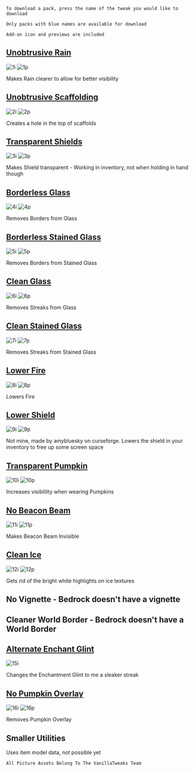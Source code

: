 `To download a pack, press the name of the tweak you would like to download` 

`Only packs with blue names are available for download` 

`Add-on icon and previews are included`

## [Unobtrusive Rain](https://www.dropbox.com/s/ywffv79yoi6sjhy/unob_rain.mcpack?dl=1)

![1i](https://vanillatweaks.net/assets/resources/icons/resourcepacks/1.15/UnobtrusiveRain.png?v1) ![1p](https://vanillatweaks.net/assets/resources/previews/resourcepacks/1.15/UnobtrusiveRain.png?v1)

Makes Rain clearer to allow for better visibility

## [Unobtrusive Scaffolding](https://www.dropbox.com/s/hi2f8o21zjswqjk/unob_scaff.mcpack?dl=1)

![2i](https://vanillatweaks.net/assets/resources/icons/resourcepacks/1.15/UnobtrusiveScaffolding.png?v1) ![2p](https://vanillatweaks.net/assets/resources/previews/resourcepacks/1.15/UnobtrusiveScaffolding.png?v1)

Creates a hole in the top of scaffolds

## [Transparent Shields](https://www.dropbox.com/s/mpivxo73rcogjmi/trans_shield.mcpack?dl=1)

![3i](https://vanillatweaks.net/assets/resources/icons/resourcepacks/1.14/TransparentShields.png?v1) ![3p](https://vanillatweaks.net/assets/resources/previews/resourcepacks/1.14/TransparentShields.png?v1)

Makes Shield transparent - Working in inventory, not when holding in hand though

## [Borderless Glass](https://www.dropbox.com/s/95sa18ijeuq8wtx/borderless_glass.mcpack?dl=1)

![4i](https://vanillatweaks.net/assets/resources/icons/resourcepacks/1.15/BorderlessGlass.png?v1) ![4p](https://vanillatweaks.net/assets/resources/previews/resourcepacks/1.15/BorderlessGlass.png?v1)

Removes Borders from Glass

## [Borderless Stained Glass](https://www.dropbox.com/s/2cnmaxhpoh65n0z/borderless_stglass.mcpack?dl=1)

![5i](https://vanillatweaks.net/assets/resources/icons/resourcepacks/1.15/BorderlessStainedGlass.png?v1) ![5p](https://vanillatweaks.net/assets/resources/previews/resourcepacks/1.15/BorderlessStainedGlass.png?v1)

Removes Borders from Stained Glass

## [Clean Glass](https://www.dropbox.com/s/t3th6jlh865bykb/clean_glass.mcpack?dl=1)

![6i](https://vanillatweaks.net/assets/resources/icons/resourcepacks/1.15/CleanGlass.png?v1) ![6p](https://vanillatweaks.net/assets/resources/previews/resourcepacks/1.15/CleanGlass.png?v1)

Removes Streaks from Glass

## [Clean Stained Glass](https://www.dropbox.com/s/9c2ef5lkwka1ajk/clean_stglass.mcpack?dl=1)

![7i](https://vanillatweaks.net/assets/resources/icons/resourcepacks/1.15/CleanStainedGlass.png?v1) ![7p](https://vanillatweaks.net/assets/resources/previews/resourcepacks/1.15/CleanStainedGlass.png?v1)

Removes Streaks from Stained Glass

## [Lower Fire](https://www.dropbox.com/s/lyq0z4ejfg1sx3y/lowerfire.mcpack?dl=1)

![8i](https://vanillatweaks.net/assets/resources/icons/resourcepacks/1.15/LowerFire.png?v1) ![8p](https://vanillatweaks.net/assets/resources/previews/resourcepacks/1.15/LowerFire.png?v1)

Lowers Fire

## [Lower Shield](https://www.curseforge.com/minecraft/mc-addons/lower-shield-by-amybluesky/files)

![9i](https://vanillatweaks.net/assets/resources/icons/resourcepacks/1.15/LowerShield.png?v1) ![9p](https://vanillatweaks.net/assets/resources/previews/resourcepacks/1.15/LowerShield.png?v1)

Not mine, made by amybluesky on curseforge. Lowers the shield in your inventory to free up some screen space

## [Transparent Pumpkin](https://www.dropbox.com/s/q8bzbvf72t5zid9/trans_pump.mcpack?dl=1)

![10i](https://vanillatweaks.net/assets/resources/icons/resourcepacks/1.15/TransparentPumpkin.png?v1) ![10p](https://vanillatweaks.net/assets/resources/previews/resourcepacks/1.15/TransparentPumpkin.png?v1)

Increases visiblility when wearing Pumpkins

## [No Beacon Beam](https://www.dropbox.com/s/yrcw8nbwlb8j2qi/nobeacbeam.mcpack?dl=1)

![11i](https://vanillatweaks.net/assets/resources/icons/resourcepacks/1.13/NoBeaconBeam.png?v1) ![11p](https://vanillatweaks.net/assets/resources/previews/resourcepacks/1.14/NoBeaconBeam.png?v1)

Makes Beacon Beam Invisible

## [Clean Ice](https://www.dropbox.com/s/jhr9isltryyjkzc/clean_ice.mcpack?dl=1)

![12i](https://vanillatweaks.net/assets/resources/icons/resourcepacks/1.15/CleanIce.png?v1) ![12p](https://vanillatweaks.net/assets/resources/previews/resourcepacks/1.15/CleanIce.png?v1)

Gets rid of the bright white highlights on ice textures

## No Vignette - Bedrock doesn't have a vignette

## Cleaner World Border - Bedrock doesn't have a World Border

## [Alternate Enchant Glint](https://www.dropbox.com/s/ohyyzqajqhbaqtl/alt_ench_glint.mcpack?dl=1)

![15i](https://vanillatweaks.net/assets/resources/icons/resourcepacks/1.15/AlternateEnchantGlint.png?v1)

Changes the Enchantment Glint to me a sleaker streak

## [No Pumpkin Overlay](https://www.dropbox.com/s/uprqbj7rc561sx0/no_pump_over.mcpack?dl=1)

![16i](https://vanillatweaks.net/assets/resources/icons/resourcepacks/1.15/NoPumpkinOverlay.png?v1) ![16p](https://vanillatweaks.net/assets/resources/previews/resourcepacks/1.15/NoPumpkinOverlay.png?v1)

Removes Pumpkin Overlay

## Smaller Utilities

Uses item model data, not possible yet

`All Picture Assets Belong To The VanillaTweaks Team`
